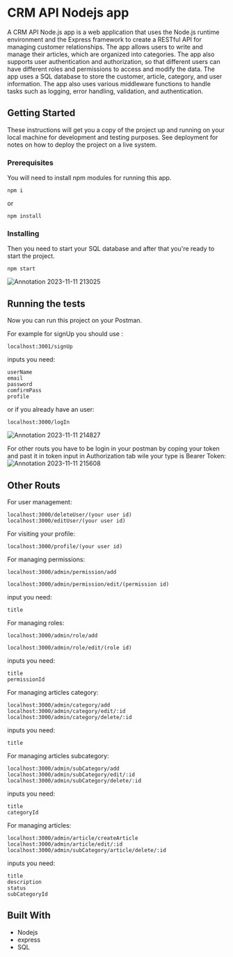 # CRM API Nodejs app
A CRM API Node.js app is a web application that uses the Node.js runtime environment and the Express framework to create a RESTful API for managing customer relationships. The app allows users to write and manage their articles, which are organized into categories. The app also supports user authentication and authorization, so that different users can have different roles and permissions to access and modify the data. The app uses a SQL database to store the customer, article, category, and user information. The app also uses various middleware functions to handle tasks such as logging, error handling, validation, and authentication.

## Getting Started

These instructions will get you a copy of the project up and running on your local machine for development and testing purposes. See deployment for notes on how to deploy the project on a live system.

### Prerequisites

You will need to install npm modules for running this app.
```
npm i
```
or 
```
npm install
```

### Installing
Then you need to start your SQL database and after that you're ready to start the project.

```
npm start
```
![Annotation 2023-11-11 213025](https://github.com/sadrakha/Crm-Nodejs-MySQL/assets/67289381/a6f7b970-6792-4eb6-a64e-eea32979aff5)

## Running the tests

Now you can run this project on your Postman.

For example for signUp you should use :

```
localhost:3001/signUp
```
inputs you need:
```
userName
email
password
comfirmPass
profile
```
or if you already have an user:
```
localhost:3000/logIn
```
![Annotation 2023-11-11 214827](https://github.com/sadrakha/Crm-Nodejs-MySQL/assets/67289381/7c201de0-48f2-4b3c-a4ca-f8f186b7ce39)

For other routs you have to be login in your postman by coping your token and past it in token input in Authorization tab wile your type is Bearer Token:
![Annotation 2023-11-11 215608](https://github.com/sadrakha/Crm-Nodejs-MySQL/assets/67289381/1c8e06c4-375a-4082-92e2-42d98d986a1e)
## Other Routs
For user management:

```
localhost:3000/deleteUser/(your user id)
localhost:3000/editUser/(your user id)
```

For visiting your profile:

```
localhost:3000/profile/(your user id)
```

For managing permissions:
```
localhost:3000/admin/permission/add
 ```

```
localhost:3000/admin/permission/edit/(permission id)
```

input you need:
```
title
```
For managing roles:

```
localhost:3000/admin/role/add 
```
```
localhost:3000/admin/role/edit/(role id)
```
inputs you need:

```
title
permissionId
```
For managing articles category:

```
localhost:3000/admin/category/add
localhost:3000/admin/category/edit/:id
localhost:3000/admin/category/delete/:id
```
inputs you need:

```title```

For managing articles subcategory:
```
localhost:3000/admin/subCategory/add
localhost:3000/admin/subCategory/edit/:id
localhost:3000/admin/subCategory/delete/:id
```
inputs you need:
```
title 
categoryId
```
For managing articles:
```
localhost:3000/admin/article/createArticle
localhost:3000/admin/article/edit/:id
localhost:3000/admin/subCategory/article/delete/:id
```
inputs you need:
```
title
description
status
subCategoryId
```

## Built With

* Nodejs
* express
* SQL

